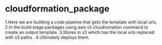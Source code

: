 # cloudformation_package

1.Here we are building a code pipeline that gets the template with local urls.
2.In the build stage packages using aws cli cloudromation command to create an output template.
3.Stores in s3 which has the local urls replaced with s3 paths .
4.Ultimately deploys them.

